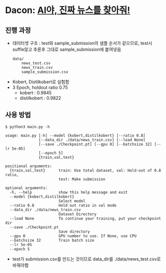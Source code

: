 # Dacon: [AI야, 진짜 뉴스를 찾아줘!](https://dacon.io/competitions/official/235658/overview/)
## 진행 과정
* 데이터셋 구조 : test와 sample_submission의 샘플 순서가 같으므로, test시 suffle않고 추론후 그대로 sample_submission에 붙여넣음
    ```shell
    data/
        news_test.csv
        news_train.csv
        sample_submission.csv
    ```
* Kobert, Distilkobert로 실험함
* 3 Epoch, holdout ratio 0.75 
    * kobert : 0.9845 
    * distilkobert : 0.9822

## 사용 방법
```shell
$ python3 main.py -h
```

```console
usage: main.py [-h] --model {kobert,distilkobert} [--ratio 0.8]
               [--data_dir ./data/news_train.csv] [--load None]
               [--save ./Checkpoint.pt] [--gpu 0] [--batchsize 32] [--lr 5e-05]
               [--epoch 5]
               {train,val,test}

positional arguments:
  {train,val,test}      train: Use total dataset, val: Hold-out of 0.8 ratio,
                        test: Make submission

optional arguments:
  -h, --help            show this help message and exit
  --model {kobert,distilkobert}
                        Select model
  --ratio 0.8           Hold out ratio in val mode
  --data_dir ./data/news_train.csv
                        Dataset Directory
  --load None           To continue your training, put your checkpoint dir
  --save ./Checkpoint.pt
                        Save directory
  --gpu 0               GPU number to use. If None, use CPU
  --batchsize 32        Train batch size
  --lr 5e-05
  --epoch 5
```

* test가 submission.csv를 만드는 것이므로 data_dir를 ./data/news_test.csv로 바꿔야함